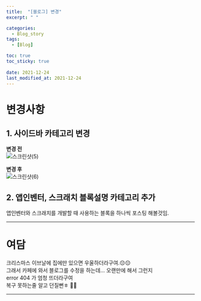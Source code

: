 ```yaml
---
title:  "[블로그] 변경"
excerpt: " "

categories:
  - Blog_story
tags:
  - [Blog]

toc: true
toc_sticky: true
 
date: 2021-12-24
last_modified_at: 2021-12-24
---
```


# 변경사항

## 1. 사이드바 카테고리 변경

**변경 전**  
![스크린샷(5)](https://user-images.githubusercontent.com/55564114/147328886-27c1a381-bc9b-4f82-b526-ab61ac198e3c.png)  
  

**변경 후**  
![스크린샷(6)](https://user-images.githubusercontent.com/55564114/147328992-adcfb6d2-8e7d-4959-9740-4038cfde7e51.png)  

## 2. 앱인벤터, 스크래치 블록설명 카테고리 추가

앱인벤터와 스크래치를 개발할 때 사용하는 블록을 하나씩 포스팅 해볼것임.

---

# 여담 

크리스마스 이브날에 집에만 있으면 우울하더라구여.😔😔  
그래서 카페에 와서 블로그를 수정을 하는데... 오랜만에 해서 그런지  
error 404 가 엄청 뜨더라구여  
복구 못하는줄 알고 던질뻔ㅎ 🤬🤬  

---

